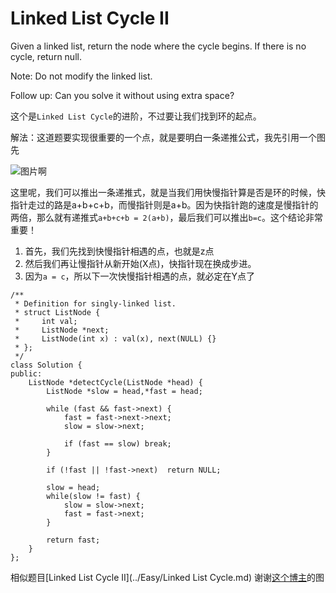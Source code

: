 Linked List Cycle II
=========
Given a linked list, return the node where the cycle begins. If there is no cycle, return null.

Note: Do not modify the linked list.

Follow up:
Can you solve it without using extra space?

这个是`Linked List Cycle`的进阶，不过要让我们找到环的起点。

解法：这道题要实现很重要的一个点，就是要明白一条递推公式，我先引用一个图先

![图片啊](http://images.cnitblog.com/blog/354747/201311/05171805-64db9f059a1641e7afaf3dd8223c4fe7.jpg)

这里呢，我们可以推出一条递推式，就是当我们用快慢指针算是否是环的时候，快指针走过的路是a+b+c+b，而慢指针则是a+b。因为快指针跑的速度是慢指针的两倍，那么就有递推式`a+b+c+b = 2(a+b)`，最后我们可以推出`b=c`。这个结论非常重要！

1. 首先，我们先找到快慢指针相遇的点，也就是z点
1. 然后我们再让慢指针从新开始(X点)，快指针现在换成步进。
1. 因为`a = c`，所以下一次快慢指针相遇的点，就必定在Y点了

```
/**
 * Definition for singly-linked list.
 * struct ListNode {
 *     int val;
 *     ListNode *next;
 *     ListNode(int x) : val(x), next(NULL) {}
 * };
 */
class Solution {
public:
    ListNode *detectCycle(ListNode *head) {
        ListNode *slow = head,*fast = head;

        while (fast && fast->next) {
            fast = fast->next->next;
            slow = slow->next;

            if (fast == slow) break;
        }

        if (!fast || !fast->next)  return NULL;

        slow = head;
        while(slow != fast) {
            slow = slow->next;
            fast = fast->next;
        }

        return fast;
    }
};
```

相似题目[Linked List Cycle II](../Easy/Linked List Cycle.md)
谢谢[这个博主](http://blog.sina.com.cn/s/blog_6f611c300101fs1l.html)的图
